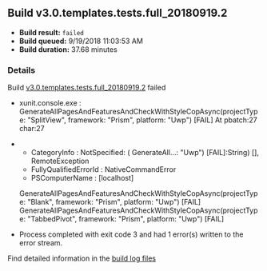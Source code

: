 ## Build v3.0.templates.tests.full_20180919.2
- **Build result:** `failed`
- **Build queued:** 9/19/2018 11:03:53 AM
- **Build duration:** 37.68 minutes
### Details
Build [v3.0.templates.tests.full_20180919.2](https://winappstudio.visualstudio.com/web/build.aspx?pcguid=a4ef43be-68ce-4195-a619-079b4d9834c2&builduri=vstfs%3a%2f%2f%2fBuild%2fBuild%2f26276) failed

+ xunit.console.exe :     GenerateAllPagesAndFeaturesAndCheckWithStyleCopAsync(projectType: "SplitView", framework: 
"Prism", platform: "Uwp") [FAIL]
At pbatch:27 char:27
+ 
    + CategoryInfo          : NotSpecified: (    GenerateAll...: "Uwp") [FAIL]:String) [], RemoteException
    + FullyQualifiedErrorId : NativeCommandError
    + PSComputerName        : [localhost]
 
    GenerateAllPagesAndFeaturesAndCheckWithStyleCopAsync(projectType: "Blank", framework: "Prism", platform: "Uwp") 
[FAIL]
    GenerateAllPagesAndFeaturesAndCheckWithStyleCopAsync(projectType: "TabbedPivot", framework: "Prism", platform: 
"Uwp") [FAIL]

+ Process completed with exit code 3 and had 1 error(s) written to the error stream.

Find detailed information in the [build log files](https://uwpctdiags.blob.core.windows.net/buildlogs/v3.0.templates.tests.full_20180919.2_logs.zip)
